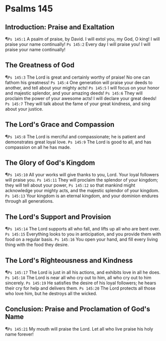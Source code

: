 # Psalms 145

## Introduction: Praise and Exaltation
¶`Ps 145:1` A psalm of praise, by David. I will extol you, my God, O king! I will praise your name continually!
`Ps 145:2` Every day I will praise you! I will praise your name continually!

## The Greatness of God
¶`Ps 145:3` The Lord is great and certainly worthy of praise! No one can fathom his greatness!
`Ps 145:4` One generation will praise your deeds to another, and tell about your mighty acts!
`Ps 145:5` I will focus on your honor and majestic splendor, and your amazing deeds!
`Ps 145:6` They will proclaim the power of your awesome acts! I will declare your great deeds!
`Ps 145:7` They will talk about the fame of your great kindness, and sing about your justice.

## The Lord's Grace and Compassion
¶`Ps 145:8` The Lord is merciful and compassionate; he is patient and demonstrates great loyal love.
`Ps 145:9` The Lord is good to all, and has compassion on all he has made.

## The Glory of God's Kingdom
¶`Ps 145:10` All your works will give thanks to you, Lord. Your loyal followers will praise you.
`Ps 145:11` They will proclaim the splendor of your kingdom; they will tell about your power,
`Ps 145:12` so that mankind might acknowledge your mighty acts, and the majestic splendor of your kingdom.
`Ps 145:13` Your kingdom is an eternal kingdom, and your dominion endures through all generations.

## The Lord's Support and Provision
¶`Ps 145:14` The Lord supports all who fall, and lifts up all who are bent over.
`Ps 145:15` Everything looks to you in anticipation, and you provide them with food on a regular basis.
`Ps 145:16` You open your hand, and fill every living thing with the food they desire.

## The Lord's Righteousness and Kindness
¶`Ps 145:17` The Lord is just in all his actions, and exhibits love in all he does.
`Ps 145:18` The Lord is near all who cry out to him, all who cry out to him sincerely.
`Ps 145:19` He satisfies the desire of his loyal followers; he hears their cry for help and delivers them.
`Ps 145:20` The Lord protects all those who love him, but he destroys all the wicked.

## Conclusion: Praise and Proclamation of God's Name
¶`Ps 145:21` My mouth will praise the Lord. Let all who live praise his holy name forever!
